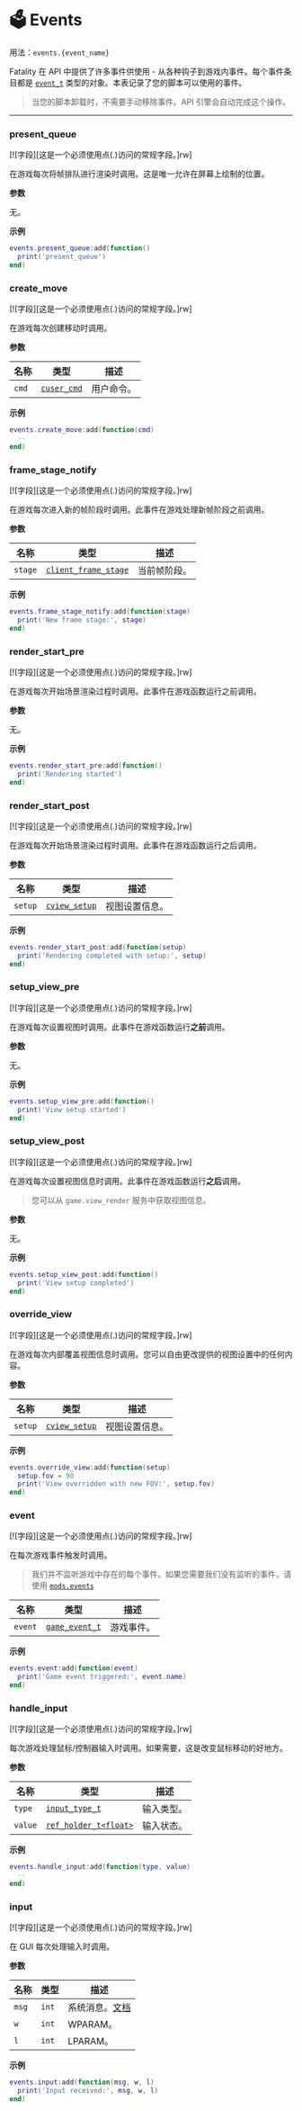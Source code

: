 # 🗳️ Events

用法：`events.{event_name}`

Fatality 在 API 中提供了许多事件供使用 - 从各种钩子到游戏内事件。每个事件条目都是 [`event_t`](/api/events/event-t "事件用户类型。此类型的实例可以在 events 中找到。") 类型的对象。本表记录了您的脚本可以使用的事件。

> 当您的脚本卸载时，不需要手动移除事件。API 引擎会自动完成这个操作。

_________________
### present_queue

[![字段][这是一个必须使用点(.)访问的常规字段。]rw]

在游戏每次将帧排队进行渲染时调用。这是唯一允许在屏幕上绘制的位置。

**参数**

无。

**示例**

```lua
events.present_queue:add(function()
  print('present_queue')
end)
```

### create_move

[![字段][这是一个必须使用点(.)访问的常规字段。]rw]

在游戏每次创建移动时调用。

**参数**

| 名称 | 类型 | 描述 |
| ---- | ---- | ----------- |
| `cmd` | [`cuser_cmd`](api/types/cuser-cmd.md) | 用户命令。 |

**示例**

```lua
events.create_move:add(function(cmd)
  --
end)
```

### frame_stage_notify

[![字段][这是一个必须使用点(.)访问的常规字段。]rw]

在游戏每次进入新的帧阶段时调用。此事件在游戏处理新帧阶段之前调用。

**参数**

| 名称 | 类型 | 描述 |
| ---- | ---- | ----------- |
| `stage` | [`client_frame_stage`](/api/common-enums/client-frame-stage "包含各种帧渲染阶段的键。") | 当前帧阶段。 |

**示例**

```lua
events.frame_stage_notify:add(function(stage)
  print('New frame stage:', stage)
end)
```

### render_start_pre

[![字段][这是一个必须使用点(.)访问的常规字段。]rw]

在游戏每次开始场景渲染过程时调用。此事件在游戏函数运行之前调用。

**参数**

无。

**示例**

```lua
events.render_start_pre:add(function()
  print('Rendering started')
end)
```

### render_start_post

[![字段][这是一个必须使用点(.)访问的常规字段。]rw]

在游戏每次开始场景渲染过程时调用。此事件在游戏函数运行之后调用。

**参数**

| 名称 | 类型 | 描述 |
| ---- | ---- | ----------- |
| `setup` | [`cview_setup`](/api/common-types/cview-setup "描述视图设置参数。") | 视图设置信息。 |

**示例**

```lua
events.render_start_post:add(function(setup)
  print('Rendering completed with setup:', setup)
end)
```

### setup_view_pre

[![字段][这是一个必须使用点(.)访问的常规字段。]rw]

在游戏每次设置视图时调用。此事件在游戏函数运行**之前**调用。

**参数**

无。

**示例**

```lua
events.setup_view_pre:add(function()
  print('View setup started')
end)
```

### setup_view_post

[![字段][这是一个必须使用点(.)访问的常规字段。]rw]

在游戏每次设置视图信息时调用。此事件在游戏函数运行**之后**调用。

> 您可以从 `game.view_render` 服务中获取视图信息。

**参数**

无。

**示例**

```lua
events.setup_view_post:add(function()
  print('View setup completed')
end)
```

### override_view

[![字段][这是一个必须使用点(.)访问的常规字段。]rw]

在游戏每次内部覆盖视图信息时调用。您可以自由更改提供的视图设置中的任何内容。

**参数**

| 名称 | 类型 | 描述 |
| ---- | ---- | ----------- |
| `setup` | [`cview_setup`](/api/common-types/cview-setup "描述视图设置参数。") | 视图设置信息。 |

**示例**

```lua
events.override_view:add(function(setup)
  setup.fov = 90
  print('View overridden with new FOV:', setup.fov)
end)
```

### event

[![字段][这是一个必须使用点(.)访问的常规字段。]rw]

在每次游戏事件触发时调用。

> 我们并不监听游戏中存在的每个事件。如果您需要我们没有监听的事件，请使用 [`mods.events`](/api/events/event-t "此模块允许您管理自定义游戏内事件监听器。")

| 名称 | 类型 | 描述 |
| ---- | ---- | ----------- |
| `event` | [`game_event_t`](/api/common-types/game-event-t "描述游戏事件。") | 游戏事件。 |

**示例**

```lua
events.event:add(function(event)
  print('Game event triggered:', event.name)
end)
```

### handle_input

[![字段][这是一个必须使用点(.)访问的常规字段。]rw]

每次游戏处理鼠标/控制器输入时调用。如果需要，这是改变鼠标移动的好地方。

**参数**

| 名称 | 类型 | 描述 |
| ---- | ---- | ----------- |
| `type` | [`input_type_t`](/api/enums/input-bit-mask.md) | 输入类型。 |
| `value` | [`ref_holder_t<float>`](/api/types/ref-holder-t.md) | 输入状态。 |

**示例**

```lua
events.handle_input:add(function(type, value)
  --
end)
```

### input

[![字段][这是一个必须使用点(.)访问的常规字段。]rw]

在 GUI 每次处理输入时调用。

**参数**

| 名称 | 类型 | 描述 |
| ---- | ---- | ----------- |
| `msg` | `int` | 系统消息。[文档](https://learn.microsoft.com/en-us/windows/win32/winmsg/about-messages-and-message-queues#system-defined-messages) |
| `w` | `int` | WPARAM。 |
| `l` | `int` | LPARAM。 |

**示例**

```lua
events.input:add(function(msg, w, l)
  print('Input received:', msg, w, l)
end)
```